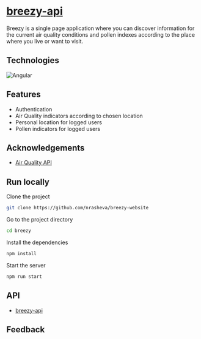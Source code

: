 # [breezy-api](https://breezy-website.onrender.com)

Breezy is a single page application where you can discover information for the current air quality conditions and pollen indexes according to the place where you live or want to visit.

## Technologies

![Angular](https://img.shields.io/badge/Angular-red?style=flat&logo=angular&logoColor=white)

## Features

- Authentication
- Air Quality indicators according to chosen location
- Personal location for logged users 
- Pollen indicators for logged users

## Acknowledgements

- [Air Quality API](https://open-meteo.com/en/docs/air-quality-api)

## Run locally

Clone the project

```bash
git clone https://github.com/nrasheva/breezy-website
```

Go to the project directory

```bash
cd breezy
```

Install the dependencies

```bash
npm install
```

Start the server

```bash
npm run start
```

## API

- [breezy-api](https://github.com/nrasheva/breezy-api)

## Feedback
